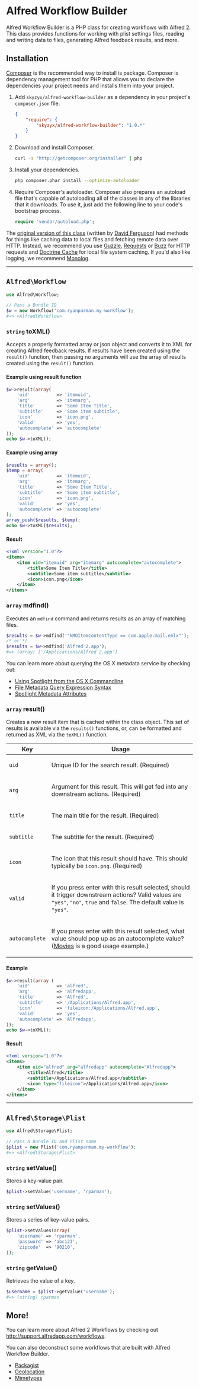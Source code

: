 # Alfred Workflow Builder

Alfred Workflow Builder is a PHP class for creating workflows with Alfred 2. This class provides functions for working
with plist settings files, reading and writing data to files, generating Alfred feedback results, and more.


## Installation

[Composer](http://getcomposer.org) is the recommended way to install is package. Composer is dependency management tool
for PHP that allows you to declare the dependencies your project needs and installs them into your project.

1. Add `skyzyx/alfred-workflow-builder` as a dependency in your project's `composer.json` file.

	```json
	{
	    "require": {
	        "skyzyx/alfred-workflow-builder": "1.0.*"
	    }
	}
	```

2. Download and install Composer.

	```bash
	curl -s "http://getcomposer.org/installer" | php
	```

3. Install your dependencies.

	```bash
	php composer.phar install --optimize-autoloader
	```

4. Require Composer's autoloader.
Composer also prepares an autoload file that's capable of autoloading all of the classes in any of the libraries that
it downloads. To use it, just add the following line to your code's bootstrap process.

	```php
	require 'vendor/autoload.php';
	```

The [original version of this class](https://github.com/jdfwarrior/Workflows) (written by [David Ferguson](http://dferg.us))
had methods for things like caching data to local files and fetching remote data over HTTP. Instead, we recommend you use
[Guzzle](http://guzzlephp.org), [Requests](http://requests.ryanmccue.info) or [Buzz](https://github.com/kriswallsmith/Buzz)
for HTTP requests and [Doctrine Cache](http://docs.doctrine-project.org/en/2.0.x/reference/caching.html) for local file
system caching. If you'd also like logging, we recommend [Monolog](https://github.com/Seldaek/monolog).

----

## `Alfred\Workflow`

```php
use Alfred\Workflow;

// Pass a Bundle ID
$w = new Workflow('com.ryanparman.my-workflow');
#=> <Alfred\Workflow>
```

### `string` toXML()
Accepts a properly formatted array or json object and converts it to XML for creating Alfred feedback results. If results
have been created using the `result()` function, then passing no arguments will use the array of results created using
the `result()` function.

#### Example using result function
```php
$w->result(array(
    'uid'          => 'itemuid',
    'arg'          => 'itemarg',
    'title'        => 'Some Item Title',
    'subtitle'     => 'Some item subtitle',
    'icon'         => 'icon.png',
    'valid'        => 'yes',
    'autocomplete' => 'autocomplete'
));
echo $w->toXML();
```

#### Example using array
```php
$results = array();
$temp = array(
    'uid'          => 'itemuid',
    'arg'          => 'itemarg',
    'title'        => 'Some Item Title',
    'subtitle'     => 'Some item subtitle',
    'icon'         => 'icon.png',
    'valid'        => 'yes',
    'autocomplete' => 'autocomplete'
);
array_push($results, $temp);
echo $w->toXML($results);
```

#### Result
```xml
<?xml version="1.0"?>
<items>
    <item uid="itemuid" arg="itemarg" autocomplete="autocomplete">
        <title>Some Item Title</title>
        <subtitle>Some item subtitle</subtitle>
        <icon>icon.png</icon>
    </item>
</items>
```

### `array` mdfind()
Executes an `mdfind` command and returns results as an array of matching files.

```php
$results = $w->mdfind('"kMDItemContentType == com.apple.mail.emlx"');
/* or */
$results = $w->mdfind('Alfred 2.app');
#=> (array) ['/Applications/Alfred 2.app']
```

You can learn more about querying the OS X metadata service by checking out:
* [Using Spotlight from the OS X Commandline](http://0xfe.blogspot.com/2006/03/using-spotlight-from-os-x-commandline.html)
* [File Metadata Query Expression Syntax](https://developer.apple.com/library/mac/#documentation/carbon/conceptual/spotlightquery/concepts/queryformat.html)
* [Spotlight Metadata Attributes](https://developer.apple.com/library/mac/#documentation/carbon/Reference/MetadataAttributesRef/Reference/CommonAttrs.html#//apple_ref/doc/uid/TP40001694-SW1)

### `array` result()
Creates a new result item that is cached within the class object. This set of results is available via the `results()`
functions, or, can be formatted and returned as XML via the `toXML()` function.

<table>
    <thead>
        <tr>
            <th>Key</th>
            <th>Usage</th>
        </tr>
    </thead>
    <tbody>
        <tr>
            <td><code>uid</code></td>
            <td><p>Unique ID for the search result. (Required)</p></td>
        </tr>
        <tr>
            <td><code>arg</code></td>
            <td><p>Argument for this result. This will get fed into any downstream actions. (Required)</p></td>
        </tr>
        <tr>
            <td><code>title</code></td>
            <td><p>The main title for the result. (Required)</p></td>
        </tr>
        <tr>
            <td><code>subtitle</code></td>
            <td><p>The subtitle for the result. (Required)</p></td>
        </tr>
        <tr>
            <td><code>icon</code></td>
            <td><p>The icon that this result should have. This should typically be <code>icon.png</code>. (Required)</p></td>
        </tr>
        <tr>
            <td><code>valid</code></td>
            <td><p>If you press enter with this result selected, should it trigger downstream actions? Valid values are
                <code>"yes"</code>, <code>"no"</code>, <code>true</code> and <code>false</code>. The default value is
                <code>"yes"</code>.</p></td>
        </tr>
        <tr>
            <td><code>autocomplete</code></td>
            <td><p>If you press enter with this result selected, what value should pop up as an autocomplete value?
                (<a href="http://simonbs.dk/post/41727742869/movies-workflow-for-alfred-2-0">Movies</a> is a good usage
                example.)</p></td>
        </tr>
    </tbody>
</table>

#### Example
```php
$w->result(array (
    'uid'          => 'alfred',
    'arg'          => 'alfredapp',
    'title'        => 'Alfred',
    'subtitle'     => '/Applications/Alfred.app',
    'icon'         => 'fileicon:/Applications/Alfred.app',
    'valid'        => 'yes',
    'autocomplete' => 'Alfredapp',
));
echo $w->toXML();
```

#### Result
```xml
<?xml version="1.0"?>
<items>
    <item uid="alfred" arg="alfredapp" autocomplete="Alfredapp">
        <title>Alfred</title>
        <subtitle>/Applications/Alfred.app</subtitle>
        <icon type="fileicon">/Applications/Alfred.app</icon>
    </item>
</items>
```

----

## `Alfred\Storage\Plist`

```php
use Alfred\Storage\Plist;

// Pass a Bundle ID and Plist name
$plist = new Plist('com.ryanparman.my-workflow');
#=> <Alfred\Storage\Plist>
```

### `string` setValue()
Stores a key-value pair.

```php
$plist->setValue('username', 'rparman');
```

### `string` setValues()
Stores a series of key-value pairs.

```php
$plist->setValues(array(
    'username' => 'rparman',
    'password' => 'abc123',
    'zipcode'  => '90210',
));
```

### `string` getValue()
Retrieves the value of a key.

```php
$username = $plist->getValue('username');
#=> (string) rparman
```

## More!
You can learn more about Alfred 2 Workflows by checking out <http://support.alfredapp.com/workflows>.

You can also deconstruct some workflows that are built with Alfred Workflow Builder.
* [Packagist](https://github.com/skyzyx/packagist.alfredworkflow)
* [Geolocation](https://github.com/skyzyx/geolocation.alfredworkflow)
* [Mimetypes](https://github.com/skyzyx/mimetypes.alfredworkflow)
